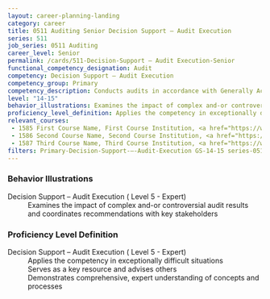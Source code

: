 ```yaml
---
layout: career-planning-landing
category: career
title: 0511 Auditing Senior Decision Support – Audit Execution
series: 511
job_series: 0511 Auditing
career_level: Senior
permalink: /cards/511-Decision-Support – Audit Execution-Senior
functional_competency_designation: Audit
competency: Decision Support – Audit Execution
competency_group: Primary
competency_description: Conducts audits in accordance with Generally Accepted Government Auditing Standards (GAGAS) or Generally Accepted Auditing Standards (GAAS) to provide value-added recommendations that enable better utilization of resources and improvement of mission effectiveness 
level: "14-15"
behavior_illustrations: Examines the impact of complex and-or controversial audit results and coordinates recommendations with key stakeholders
proficiency_level_definition: Applies the competency in exceptionally difficult situations ? Serves as a key resource and advises others ? Demonstrates comprehensive, expert understanding of concepts and processes
relevant_courses: 
 - 1585 First Course Name, First Course Institution, <a href="https://www.cfo.gov">www.cfo.gov</a>
 - 1586 Second Course Name, Second Course Institution, <a href="https://www.cfo.gov">www.cfo.gov</a>
 - 1587 Third Course Name, Third Course Institution, <a href="https://www.cfo.gov">www.cfo.gov</a>
filters: Primary-Decision-Support-–-Audit-Execution GS-14-15 series-0511
---
```


<div class="desktop:grid-col-6 margin-y-205">
  <div class="border-top-05 bg-white padding-2 shadow-5 height-full members-hover border-1px border-gray-30 border-top-orange radius-lg">
    <h3>Behavior Illustrations</h3>
    <dl class="text-base"><dt>Decision Support – Audit Execution ( Level 5 - Expert)</dt><dd>Examines the impact of complex and-or controversial audit results and coordinates recommendations with key stakeholders</dd></dl>
  </div>
</div>
<div class="desktop:grid-col-6 margin-y-205">
  <div class="border-top-05 bg-white padding-2 shadow-5 height-full members-hover border-1px border-gray-30 border-top-orange radius-lg">
    <h3>Proficiency Level Definition</h3>
    <dl class="text-base"><dt>Decision Support – Audit Execution ( Level 5 - Expert)</dt><dd>Applies the competency in exceptionally difficult situations </dd><dd> Serves as a key resource and advises others </dd><dd> Demonstrates comprehensive, expert understanding of concepts and processes</dd></dl>
  </div>
</div>